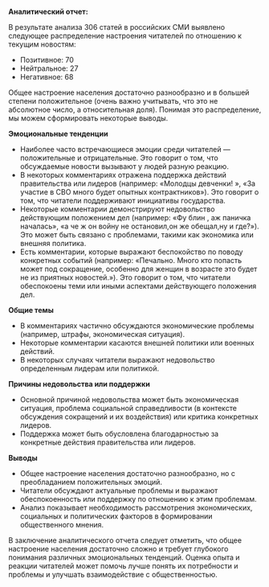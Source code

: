 **Аналитический отчет:**

В результате анализа 306 статей в российских СМИ выявлено следующее распределение настроения читателей по отношению к текущим новостям:

- Позитивное: 70
- Нейтральное: 27
- Негативное: 68

Общее настроение населения достаточно разнообразно и в большей степени положительное (очень важно учитывать, что это не абсолютное число, а относительная доля). Понимая это распределение, мы можем сформировать некоторые выводы.

**Эмоциональные тенденции**

- Наиболее часто встречающиеся эмоции среди читателей — положительные и отрицательные. Это говорит о том, что обсуждаемые новости вызывают у людей разную реакцию.
- В некоторых комментариях отражена поддержка действий правительства или лидеров (например: «Молодцы девченки! », «За участие в СВО много будет опытных контрактников»). Это говорит о том, что читатели поддерживают инициативы государства.
- Некоторые комментарии демонстрируют недовольство действующим положением дел (например: «Фу блин , аж паничка началась», «а че ж он войну не остановил,он же обещал,ну и где?»). Это может быть связано с проблемами, такими как экономика или внешняя политика.
- Есть комментарии, которые выражают беспокойство по поводу конкретных событий (например: «Печально. Много кто попасть может под сокращение, особенно для женщин в возрасте это будет не из приятных новостей.»). Это говорит о том, что читатели обеспокоены теми или иными аспектами действующего положения дел.

**Общие темы**

- В комментариях частично обсуждаются экономические проблемы (например, штрафы, экономическая ситуация).
- Некоторые комментарии касаются внешней политики или военных действий.
- В некоторых случаях читатели выражают недовольство определенным лидерам или политикой.

**Причины недовольства или поддержки**

- Основной причиной недовольства может быть экономическая ситуация, проблема социальной справедливости (в контексте обсуждения сокращений и их воздействия) или критика конкретных лидеров.
- Поддержка может быть обусловлена благодарностью за конкретные действия правительства или лидеров.

**Выводы**

- Общее настроение населения достаточно разнообразно, но с преобладанием положительных эмоций.
- Читатели обсуждают актуальные проблемы и выражают обеспокоенность или поддержку по отношению к этим проблемам.
- Анализ показывает необходимость рассмотрения экономических, социальных и политических факторов в формировании общественного мнения.

В заключение аналитического отчета следует отметить, что общее настроение населения достаточно сложно и требует глубокого понимания различных эмоциональных тенденций. Оценка опыта и реакции читателей может помочь лучше понять их потребности и проблемы и улучшать взаимодействие с общественностью.